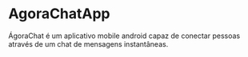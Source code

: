 # AgoraChatApp
 ÁgoraChat é um aplicativo mobile android capaz de conectar pessoas através de um chat de mensagens instantâneas.
